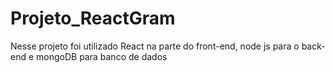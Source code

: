 # Projeto_ReactGram
 Nesse projeto foi utilizado React na parte do front-end, node js para o back-end e mongoDB para banco de dados
